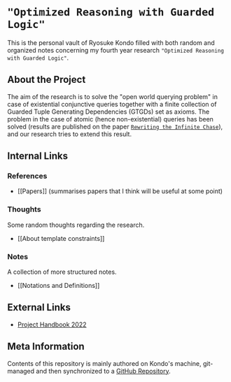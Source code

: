 # `"Optimized Reasoning with Guarded Logic"`

This is the personal vault of Ryosuke Kondo filled with both random and organized notes concerning my fourth year research `"Optimized Reasoning with Guarded Logic"`.

## About the Project

The aim of the research is to solve the "open world querying problem" in case of existential conjunctive queries together with a finite collection of Guarded Tuple Generating Dependencies (GTGDs) set as axioms. The problem in the case of atomic (hence non-existential) queries has been solved (results are published on the paper [`Rewriting the Infinite Chase`](https://krr-oxford.github.io/Guarded-saturation/files/p2537-benedikt-long.pdf)), and our research tries to extend this result.

## Internal Links

### References

 - [[Papers]] (summarises papers that I think will be useful at some point)

### Thoughts

Some random thoughts regarding the research.

 - [[About template constraints]]

### Notes

A collection of more structured notes.

 - [[Notations and Definitions]]

## External Links

 - [Project Handbook 2022](https://www.cs.ox.ac.uk/teaching/courses/projects/handbook/Project%20Handbook%202022.pdf)

## Meta Information

Contents of this repository is mainly authored on Kondo's machine, git-managed and then synchronized to a [GitHub Repository](https://github.com/kory33/obsidian-vault--private--yr-2022-2023-personal-research-notes).
